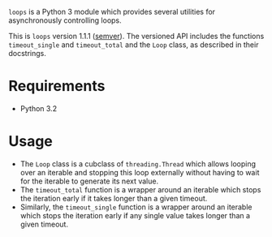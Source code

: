 `loops` is a Python 3 module which provides several utilities for asynchronously controlling loops.

This is `loops` version 1.1.1 ([semver](http://semver.org/)). The versioned API includes the functions `timeout_single` and `timeout_total` and the `Loop` class, as described in their docstrings.

Requirements
============

*   Python 3.2

Usage
=====

*   The `Loop` class is a cubclass of `threading.Thread` which allows looping over an iterable and stopping this loop externally without having to wait for the iterable to generate its next value.
*   The `timeout_total` function is a wrapper around an iterable which stops the iteration early if it takes longer than a given timeout.
*   Similarly, the `timeout_single` function is a wrapper around an iterable which stops the iteration early if any single value takes longer than a given timeout.
